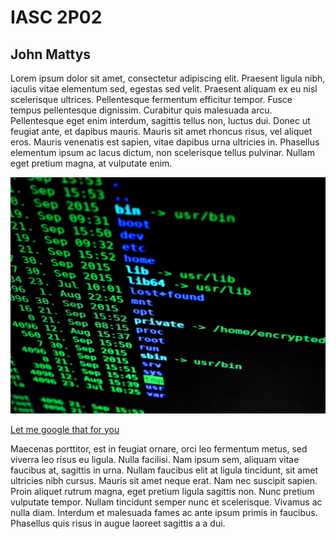 # IASC 2P02
## John Mattys

Lorem ipsum dolor sit amet, consectetur adipiscing elit. Praesent ligula nibh, iaculis vitae elementum sed, egestas sed velit. Praesent aliquam ex eu nisl scelerisque ultrices. Pellentesque fermentum efficitur tempor. Fusce tempus pellentesque dignissim. Curabitur quis malesuada arcu. Pellentesque eget enim interdum, sagittis tellus non, luctus dui. Donec ut feugiat ante, et dapibus mauris. Mauris sit amet rhoncus risus, vel aliquet eros. Mauris venenatis est sapien, vitae dapibus urna ultricies in. Phasellus elementum ipsum ac lacus dictum, non scelerisque tellus pulvinar. Nullam eget pretium magna, at vulputate enim.

![](images/hacking-1685092_1920.jpg)

[Let me google that for you](https://www.google.ca/?gfe_rd=cr&ei=aIKHWPyLMqSC8QfklrnoBg)

Maecenas porttitor, est in feugiat ornare, orci leo fermentum metus, sed viverra leo risus eu ligula. Nulla facilisi. Nam ipsum sem, aliquam vitae faucibus at, sagittis in urna. Nullam faucibus elit at ligula tincidunt, sit amet ultricies nibh cursus. Mauris sit amet neque erat. Nam nec suscipit sapien. Proin aliquet rutrum magna, eget pretium ligula sagittis non. Nunc pretium vulputate tempor. Nullam tincidunt semper nunc et scelerisque. Vivamus ac nulla diam. Interdum et malesuada fames ac ante ipsum primis in faucibus. Phasellus quis risus in augue laoreet sagittis a a dui.
